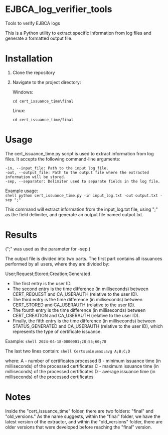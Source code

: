 # EJBCA_log_verifier_tools
Tools to verify EJBCA logs

This is a Python utility to extract specific information from log files and generate a formatted output file.

# Installation

1. Clone the repository

2. Navigate to the project directory:

    Windows:
    ```shell
    cd cert_issuance_time\final
    ```

    Linux:
    ```shell
    cd cert_issuance_time/final
    ```

# Usage
The cert_issuance_time.py script is used to extract information from log files. It accepts the following command-line arguments:

    -in, --input_file: Path to the input log file.
    -out, --output_file: Path to the output file where the extracted information will be stored.
    -sep, --separator: Delimiter used to separate fields in the log file.

Example usage:  
    ```shell
    python cert_issuance_time.py -in input_log.txt -out output.txt -sep ";"
    ```

This command will extract information from the input_log.txt file, using ";" as the field delimiter, and generate an output file named  output.txt.

# Results
(";" was used as the parameter for -sep.)

The output file is divided into two parts. The first part contains all issuances performed by all users, where they are divided by:

User;Request;Stored;Creation;Generated

* The first entry is the user ID.
* The second entry is the time difference (in milliseconds) between CERT_REQUEST and CA_USERAUTH (relative to the user ID).
* The third entry is the time difference (in milliseconds) between CERT_STORED and CA_USERAUTH (relative to the user ID).
* The fourth entry is the time difference (in milliseconds) between CERT_CREATION and CA_USERAUTH (relative to the user ID).
* Finally, the fifth entry is the time difference (in milliseconds) between STATUS_GENERATED and CA_USERAUTH (relative to the user ID), which represents the type of certificate issuance.

Example:
    ```shell
    2024-04-18-0000001;28;55;60;70
    ```

The last two lines contain:
    ```shell
    Certs;min;max;avg
    A;B;C;D
    ```

where:
A - number of certificates processed
B - minimum issuance time (in milliseconds) of the processed certificates
C - maximum issuance time (in milliseconds) of the processed certificates
D - average issuance time (in milliseconds) of the processed certificates

#   Notes

Inside the "cert_issuance_time" folder, there are two folders: "final" and "old_versions." As the name suggests, within the "final" folder, we have the latest version of the extractor, and within the "old_versions" folder, there are older versions that were developed before reaching the "final" version.






